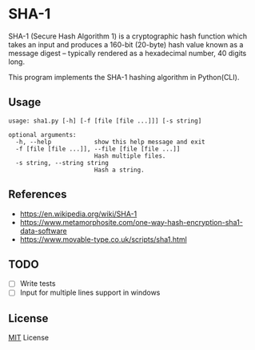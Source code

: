 # SHA-1

 SHA-1 (Secure Hash Algorithm 1) is a cryptographic hash function which takes an input and produces a 160-bit (20-byte) hash value known as a message digest – typically rendered as a hexadecimal number, 40 digits long.

 This program implements the SHA-1 hashing algorithm in Python(CLI).

## Usage

```
usage: sha1.py [-h] [-f [file [file ...]]] [-s string]

optional arguments:
  -h, --help            show this help message and exit
  -f [file [file ...]], --file [file [file ...]]
                        Hash multiple files.
  -s string, --string string
                        Hash a string.
```

## References

- https://en.wikipedia.org/wiki/SHA-1
- https://www.metamorphosite.com/one-way-hash-encryption-sha1-data-software
- https://www.movable-type.co.uk/scripts/sha1.html

## TODO

-[ ] Write tests
-[ ] Input for multiple lines  support in windows

## License

[MIT](/LICENSE) License